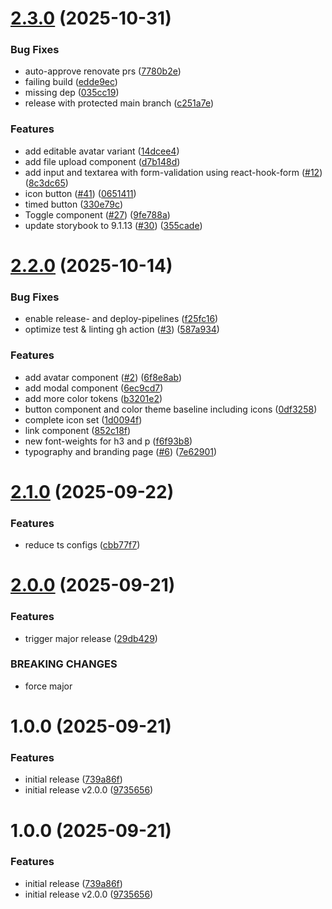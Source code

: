 # [2.3.0](https://github.com/ost-cas-fea-25-26/pp-design-system/compare/v2.2.0...v2.3.0) (2025-10-31)


### Bug Fixes

* auto-approve renovate prs ([7780b2e](https://github.com/ost-cas-fea-25-26/pp-design-system/commit/7780b2e4ff251749baffbda7997da9037b95c01d))
* failing build ([edde9ec](https://github.com/ost-cas-fea-25-26/pp-design-system/commit/edde9ecfe769695e5708a52d7bab96cb5c471d98))
* missing dep ([035cc19](https://github.com/ost-cas-fea-25-26/pp-design-system/commit/035cc194c208b09274b0baea94b1c94e497d9072))
* release with protected main branch ([c251a7e](https://github.com/ost-cas-fea-25-26/pp-design-system/commit/c251a7e40b8d3a611fdd2286b9a8eef24d86194b))


### Features

* add editable avatar variant ([14dcee4](https://github.com/ost-cas-fea-25-26/pp-design-system/commit/14dcee4ad7b84543d17b9cfa20f2f4bf408c37c1))
* add file upload component ([d7b148d](https://github.com/ost-cas-fea-25-26/pp-design-system/commit/d7b148d0219d1350f2fe990d3aae24cae7265b7a))
* add input and textarea with form-validation using react-hook-form ([#12](https://github.com/ost-cas-fea-25-26/pp-design-system/issues/12)) ([8c3dc65](https://github.com/ost-cas-fea-25-26/pp-design-system/commit/8c3dc65ac85a7272bfd223b27eed7a11e146f885))
* icon button ([#41](https://github.com/ost-cas-fea-25-26/pp-design-system/issues/41)) ([0651411](https://github.com/ost-cas-fea-25-26/pp-design-system/commit/0651411d6e1d58aa18563464cb3670e0c5210a8a))
* timed button ([330e79c](https://github.com/ost-cas-fea-25-26/pp-design-system/commit/330e79c960995f0d0dfe6cf4525bdb55d091f986))
* Toggle component ([#27](https://github.com/ost-cas-fea-25-26/pp-design-system/issues/27)) ([9fe788a](https://github.com/ost-cas-fea-25-26/pp-design-system/commit/9fe788a667c44ca86428d3889aef44c12a277f35))
* update storybook to 9.1.13 ([#30](https://github.com/ost-cas-fea-25-26/pp-design-system/issues/30)) ([355cade](https://github.com/ost-cas-fea-25-26/pp-design-system/commit/355cade619e96cfed27cfec7bb52db725dcf9955))

# [2.2.0](https://github.com/ost-cas-fea-25-26/pp-design-system/compare/v2.1.0...v2.2.0) (2025-10-14)


### Bug Fixes

* enable release- and deploy-pipelines ([f25fc16](https://github.com/ost-cas-fea-25-26/pp-design-system/commit/f25fc162d635ee9452d758d054b72046f39001ad))
* optimize test & linting gh action ([#3](https://github.com/ost-cas-fea-25-26/pp-design-system/issues/3)) ([587a934](https://github.com/ost-cas-fea-25-26/pp-design-system/commit/587a934ab80fc36ccf5bdf2979bf28ed1996095f))


### Features

* add avatar component ([#2](https://github.com/ost-cas-fea-25-26/pp-design-system/issues/2)) ([6f8e8ab](https://github.com/ost-cas-fea-25-26/pp-design-system/commit/6f8e8abba1aac15ba86466f61660d95738ff2822))
* add modal component ([6ec9cd7](https://github.com/ost-cas-fea-25-26/pp-design-system/commit/6ec9cd7ccbc0eaf3ea300b9d6b9d1206e7163c48))
* add more color tokens ([b3201e2](https://github.com/ost-cas-fea-25-26/pp-design-system/commit/b3201e27dc8acaefd312ba3abe70cf91dcd0687c))
* button component and color theme baseline including icons ([0df3258](https://github.com/ost-cas-fea-25-26/pp-design-system/commit/0df32587e65c79aa4cd3f0ee58285d817341fc76))
* complete icon set ([1d0094f](https://github.com/ost-cas-fea-25-26/pp-design-system/commit/1d0094fa358bc17ffc0e4a7bb731466db9cbf71e))
* link component ([852c18f](https://github.com/ost-cas-fea-25-26/pp-design-system/commit/852c18fd38739e4e6f1eb1ca0eeb56819beadef5))
* new font-weights for h3 and p ([f6f93b8](https://github.com/ost-cas-fea-25-26/pp-design-system/commit/f6f93b8746621cd731a92f96510e05e519284433))
* typography and branding page ([#6](https://github.com/ost-cas-fea-25-26/pp-design-system/issues/6)) ([7e62901](https://github.com/ost-cas-fea-25-26/pp-design-system/commit/7e62901986ee77d44ccf6e3858ddd9f411eac352))

# [2.1.0](https://github.com/ost-cas-fea-25-26/pp-design-system/compare/v2.0.0...v2.1.0) (2025-09-22)


### Features

* reduce ts configs ([cbb77f7](https://github.com/ost-cas-fea-25-26/pp-design-system/commit/cbb77f781b5a8ebcb02ef37154bcf6b10a863059))

# [2.0.0](https://github.com/ost-cas-fea-25-26/pp-design-system/compare/v1.0.0...v2.0.0) (2025-09-21)


### Features

* trigger major release ([29db429](https://github.com/ost-cas-fea-25-26/pp-design-system/commit/29db4296a42ce4fdd487615c354484e56c6e908c))


### BREAKING CHANGES

* force major

# 1.0.0 (2025-09-21)

### Features

- initial release ([739a86f](https://github.com/ost-cas-fea-25-26/pp-design-system/commit/739a86f7841a0e17abec1aa17d3f1d9699e9f0ab))
- initial release v2.0.0 ([9735656](https://github.com/ost-cas-fea-25-26/pp-design-system/commit/9735656b4667c58353c948a55e7daac541760b97))

# 1.0.0 (2025-09-21)

### Features

- initial release ([739a86f](https://github.com/ost-cas-fea-25-26/pp-design-system/commit/739a86f7841a0e17abec1aa17d3f1d9699e9f0ab))
- initial release v2.0.0 ([9735656](https://github.com/ost-cas-fea-25-26/pp-design-system/commit/9735656b4667c58353c948a55e7daac541760b97))

